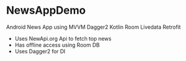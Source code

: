 # NewsAppDemo
Android News App using MVVM Dagger2 Kotlin Room Livedata Retrofit

- Uses NewApi.org Api to fetch top news<br/>
- Has offline access using Room DB<br/>
- Uses Dagger2 for DI<br/>

</p>
